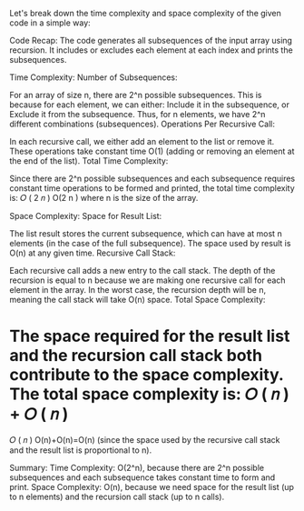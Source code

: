 Let's break down the time complexity and space complexity of the given code in a simple way:

Code Recap:
The code generates all subsequences of the input array using recursion. It includes or excludes each element at each index and prints the subsequences.

Time Complexity:
Number of Subsequences:

For an array of size n, there are 2^n possible subsequences.
This is because for each element, we can either:
Include it in the subsequence, or
Exclude it from the subsequence.
Thus, for n elements, we have 2^n different combinations (subsequences).
Operations Per Recursive Call:

In each recursive call, we either add an element to the list or remove it.
These operations take constant time O(1) (adding or removing an element at the end of the list).
Total Time Complexity:

Since there are 2^n possible subsequences and each subsequence requires constant time operations to be formed and printed, the total time complexity is:
𝑂
(
2
𝑛
)
O(2 
n
 )
where n is the size of the array.

Space Complexity:
Space for Result List:

The list result stores the current subsequence, which can have at most n elements (in the case of the full subsequence).
The space used by result is O(n) at any given time.
Recursive Call Stack:

Each recursive call adds a new entry to the call stack. The depth of the recursion is equal to n because we are making one recursive call for each element in the array.
In the worst case, the recursion depth will be n, meaning the call stack will take O(n) space.
Total Space Complexity:

The space required for the result list and the recursion call stack both contribute to the space complexity.
The total space complexity is:
𝑂
(
𝑛
)
+
𝑂
(
𝑛
)
=
𝑂
(
𝑛
)
O(n)+O(n)=O(n)
(since the space used by the recursive call stack and the result list is proportional to n).

Summary:
Time Complexity:
O(2^n), because there are 2^n possible subsequences and each subsequence takes constant time to form and print.
Space Complexity:
O(n), because we need space for the result list (up to n elements) and the recursion call stack (up to n calls).
